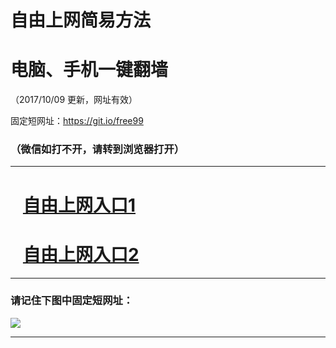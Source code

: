 ﻿# 自由上网简易方法

# 电脑、手机一键翻墙

（2017/10/09 更新，网址有效）

固定短网址：https://git.io/free99

### （微信如打不开，请转到浏览器打开）


***





# &nbsp;&nbsp; <a href="http://ft1485523731.fwq-tz-1001.info/fwqtz01.html?t=10090015300 " target="_blank">自由上网入口1</a>
# &nbsp;&nbsp; <a href="http://ft16562710.fwq-tz-1002.info/fwqtz02.html?t=100900114201 " target="_blank">自由上网入口2</a>
***

### 请记住下图中固定短网址：

<img src="https://s3-us-west-2.amazonaws.com/fwq-1001/yjfq-20170905okok.png" /> 


***

